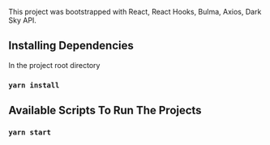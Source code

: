 This project was bootstrapped with React, React Hooks, Bulma, Axios, Dark Sky API.

## Installing Dependencies

In the project root directory

### `yarn install`

## Available Scripts To Run The Projects

### `yarn start`
